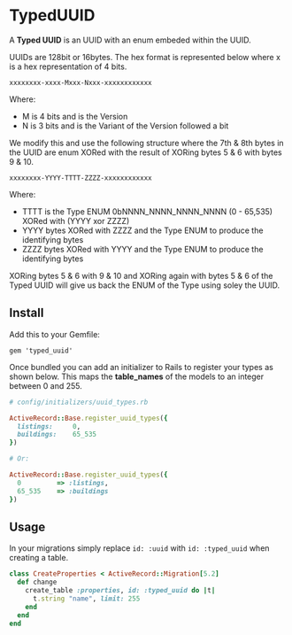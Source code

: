 # TypedUUID

A __Typed UUID__ is an UUID with an enum embeded within the UUID.

UUIDs are 128bit or 16bytes. The hex format is represented below where x is
a hex representation of 4 bits.

`xxxxxxxx-xxxx-Mxxx-Nxxx-xxxxxxxxxxxx`

Where:

- M is 4 bits and is the Version
- N is 3 bits and is the Variant of the Version followed a bit

We modify this and use the following structure where the 7th & 8th bytes in the
UUID are enum XORed with the result of XORing bytes 5 & 6 with bytes 9 & 10.

`xxxxxxxx-YYYY-TTTT-ZZZZ-xxxxxxxxxxxx`

Where:

- TTTT is the Type ENUM 0bNNNN_NNNN_NNNN_NNNN (0 - 65,535) XORed with (YYYY xor ZZZZ)
- YYYY bytes XORed with ZZZZ and the Type ENUM to produce the identifying bytes
- ZZZZ bytes XORed with YYYY and the Type ENUM to produce the identifying bytes

XORing bytes 5 & 6 with 9 & 10 and XORing again with bytes 5 & 6 of the Typed UUID
will give us back the ENUM of the Type using soley the UUID.

## Install

Add this to your Gemfile:

`gem 'typed_uuid'`

Once bundled you can add an initializer to Rails to register your types as shown
below. This maps the __table_names__ of the models to an integer between 0 and 255.

```ruby
# config/initializers/uuid_types.rb

ActiveRecord::Base.register_uuid_types({
  listings: 	0,
  buildings: 	65_535
})

# Or:

ActiveRecord::Base.register_uuid_types({
  0 		=> :listings,
  65_535 	=> :buildings
})
```

## Usage

In your migrations simply replace `id: :uuid` with `id: :typed_uuid` when creating
a table.

```ruby
class CreateProperties < ActiveRecord::Migration[5.2]
  def change	
	create_table :properties, id: :typed_uuid do |t|
      t.string "name", limit: 255
    end
  end
end
```